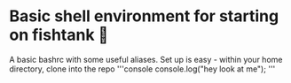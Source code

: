 # Basic shell environment for starting on fishtank :slightly_smiling_face:
A basic bashrc with some useful aliases. 
Set up is easy - within your home directory, clone into the repo
'''console
console.log("hey look at me");
'''


